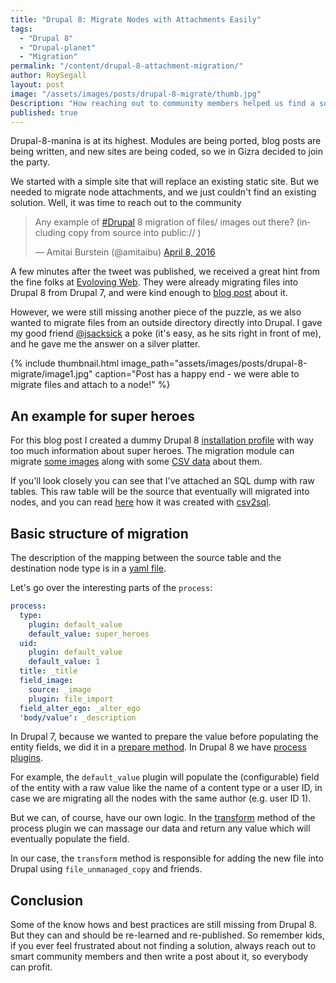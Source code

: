 ```yaml
---
title: "Drupal 8: Migrate Nodes with Attachments Easily"
tags:
  - "Drupal 8"
  - "Drupal-planet"
  - "Migration"
permalink: "/content/drupal-8-attachment-migration/"
author: RoySegall
layout: post
image: "/assets/images/posts/drupal-8-migrate/thumb.jpg"
Description: "How reaching out to community members helped us find a solution to migrate files from Drupal 7 and outside directories, into Drupal 8."
published: true
---
```




Drupal-8-manina is at its highest. Modules are being ported, blog posts are
being written, and new sites are being coded, so we in Gizra decided to join the
party.

We started with a simple site that will replace an existing static site. But we needed
to migrate node attachments, and we just couldn't find an existing solution. Well,
it was time to reach out to the community

<blockquote class="twitter-tweet" data-lang="en"><p lang="en" dir="ltr">Any
example of <a href="https://twitter.com/hashtag/Drupal?src=hash">#Drupal</a> 8
migration of files/ images out there? (including copy from source into public:// )
</p>&mdash; Amitai Burstein (@amitaibu) <a href="https://twitter.com/amitaibu/status/718441947325677569">April 8, 2016</a></blockquote>
<script async src="//platform.twitter.com/widgets.js" charset="utf-8"></script>

A few minutes after the tweet was published, we received a great hint from the fine folks at
[Evoloving Web](https://evolvingweb.ca/). They were already migrating files into Drupal 8
from Drupal 7, and were kind enough to [blog post](https://evolvingweb.ca/blog/bringing-files-along-for-ride-to-d8) about it.

However, we were still missing another piece of the puzzle, as we also wanted to migrate
files from an outside directory directly into Drupal. I gave my good friend [@jsacksick](https://twitter.com/jsacksick) a poke (it's easy, as he sits right in front of me), and he gave me the answer on a silver platter.

{% include thumbnail.html  image_path="assets/images/posts/drupal-8-migrate/image1.jpg" caption="Post has a happy end - we were able to migrate files and attach to a node!" %}

<!-- more -->

## An example for super heroes

For this blog post I created a dummy Drupal 8 [installation profile](https://github.com/RoySegall/comics_migration) with way too much information about super heroes. The migration module can migrate [some images](https://github.com/RoySegall/comics_migration/tree/master/web/modules/custom/comics_migration/migration_assets/images) along with some [CSV data](https://github.com/RoySegall/comics_migration/blob/master/web/modules/custom/comics_migration/migration_assets/heroes.csv) about them.

If you'll look closely you can see that I've attached an SQL dump with raw tables.
This raw table will be the source that eventually will migrated into nodes, and you can
read [here](https://www.gizra.com/content/migration-best-practices/) how it was created
with [csv2sql](https://www.drupal.org/project/csv2sql).

## Basic structure of migration

The description of the mapping between the source table and the destination node type
is in a [yaml file](https://github.com/RoySegall/comics_migration/blob/master/web/modules/custom/comics_migration/config/install/migrate.migration.superheroes.yml).

Let's go over the interesting parts of the `process`:

```yaml
process:
  type:
    plugin: default_value
    default_value: super_heroes
  uid:
    plugin: default_value
    default_value: 1
  title: _title
  field_image:
    source: _image
    plugin: file_import
  field_alter_ego: _alter_ego
  'body/value': _description
```

In Drupal 7, because we wanted to prepare the value before
populating the entity fields, we did it in a
[prepare method](https://github.com/openscholar/openscholar/blob/SCHOLAR-3.x/openscholar/modules/os/modules/os_migrate_demo/handlers/node/project.inc#L33-L38).
In Drupal 8 we have [process plugins](https://github.com/RoySegall/comics_migration/blob/master/web/modules/custom/comics_migration/src/Plugin/migrate/process/FileImport.php).

For example, the `default_value` plugin will populate the (configurable) field of the entity with a raw value like the name of
a content type or a user ID, in case we are migrating all the nodes with the same author (e.g. user ID 1).

But we can, of course, have our own logic. In the [transform](https://github.com/RoySegall/comics_migration/blob/master/web/modules/custom/comics_migration/src/Plugin/migrate/process/FileImport.php#L21)
method of the process plugin we can massage our data and return any value which will eventually
populate the field.

In our case, the `transform` method is responsible for adding the new file into Drupal using `file_unmanaged_copy` and friends.

## Conclusion

Some of the know hows and best practices are still missing from Drupal 8. But they
can and should be re-learned and re-published. So remember kids, if you ever feel
frustrated about not finding a solution, always
reach out to smart community members and then write a post about it, so everybody can profit.
